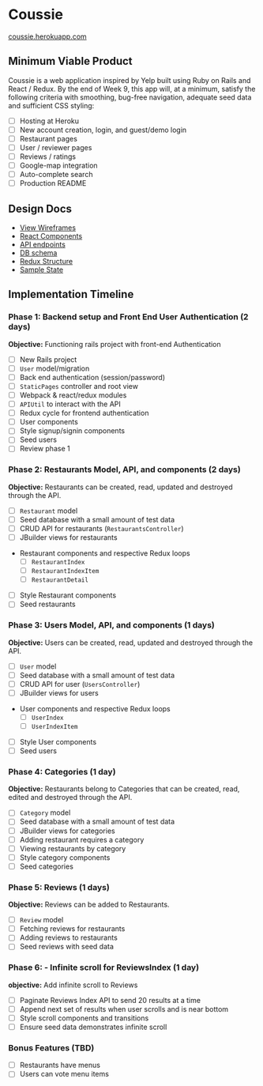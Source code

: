 # Coussie

[coussie.herokuapp.com][link]

[link]: http://coussie.herokuapp.com

## Minimum Viable Product

Coussie is a web application inspired by Yelp built using Ruby on Rails
and React / Redux. By the end of Week 9, this app will, at a minimum,
satisfy the following criteria with smoothing, bug-free navigation,
adequate seed data and sufficient CSS styling:

- [ ] Hosting at Heroku
- [ ] New account creation, login, and guest/demo login
- [ ] Restaurant pages
- [ ] User / reviewer pages
- [ ] Reviews / ratings
- [ ] Google-map integration
- [ ] Auto-complete search
- [ ] Production README

## Design Docs

* [View Wireframes][wireframes]
* [React Components][components]
* [API endpoints][endpoints]
* [DB schema][schema]
* [Redux Structure][structure]
* [Sample State][state]

[wireframes]: /docs/wireframes/
[components]: /docs/component-hierarchy.md
[endpoints]: /docs/api-endpoints.md
[schema]: /docs/schema.md
[structure]: /docs/redux-structure.md
[state]: /docs/sample-state.md

## Implementation Timeline

### Phase 1: Backend setup and Front End User Authentication (2 days)

**Objective:** Functioning rails project with front-end Authentication

- [ ] New Rails project
- [ ] `User` model/migration
- [ ] Back end authentication (session/password)
- [ ] `StaticPages` controller and root view
- [ ] Webpack & react/redux modules
- [ ] `APIUtil` to interact with the API
- [ ] Redux cycle for frontend authentication
- [ ] User components
- [ ] Style signup/signin components
- [ ] Seed users
- [ ] Review phase 1

### Phase 2: Restaurants Model, API, and components (2 days)

**Objective:** Restaurants can be created, read, updated and destroyed through
the API.

- [ ] `Restaurant` model
- [ ] Seed database with a small amount of test data
- [ ] CRUD API for restaurants (`RestaurantsController`)
- [ ] JBuilder views for restaurants
- Restaurant components and respective Redux loops
  - [ ] `RestaurantIndex`
  - [ ] `RestaurantIndexItem`
  - [ ] `RestaurantDetail`
- [ ] Style Restaurant components
- [ ] Seed restaurants

### Phase 3: Users Model, API, and components (1 days)

**Objective:** Users can be created, read, updated and destroyed through
the API.

- [ ] `User` model
- [ ] Seed database with a small amount of test data
- [ ] CRUD API for user (`UsersController`)
- [ ] JBuilder views for users
- User components and respective Redux loops
  - [ ] `UserIndex`
  - [ ] `UserIndexItem`
- [ ] Style User components
- [ ] Seed users

### Phase 4: Categories (1 day)

**Objective:** Restaurants belong to Categories that can be created, read, edited and destroyed through the API.

- [ ] `Category` model
- [ ] Seed database with a small amount of test data
- [ ] JBuilder views for categories
- [ ] Adding restaurant requires a category
- [ ] Viewing restaurants by category
- [ ] Style category components
- [ ] Seed categories

### Phase 5: Reviews (1 days)

**Objective:** Reviews can be added to Restaurants.

- [ ] `Review` model
- [ ] Fetching reviews for restaurants
- [ ] Adding reviews to restaurants
- [ ] Seed reviews with seed data

### Phase 6: - Infinite scroll for ReviewsIndex (1 day)

**objective:** Add infinite scroll to Reviews

- [ ] Paginate Reviews Index API to send 20 results at a time
- [ ] Append next set of results when user scrolls and is near bottom
- [ ] Style scroll components and transitions
- [ ] Ensure seed data demonstrates infinite scroll

### Bonus Features (TBD)
- [ ] Restaurants have menus
- [ ] Users can vote menu items
